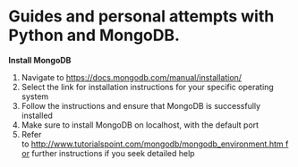 # Guides and personal attempts with Python and MongoDB.

**Install MongoDB**
1. Navigate to https://docs.mongodb.com/manual/installation/
2. Select the link for installation instructions for your specific operating system
3. Follow the instructions and ensure that MongoDB is successfully installed
4. Make sure to install MongoDB on localhost, with the default port
5. Refer to http://www.tutorialspoint.com/mongodb/mongodb_environment.htm for further instructions if you seek detailed help
